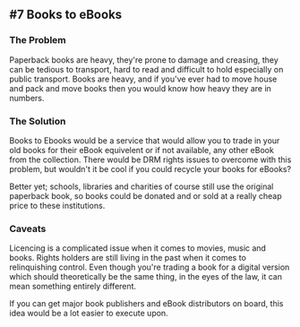 ## #7 Books to eBooks

### The Problem

Paperback books are heavy, they're prone to damage and creasing, they can be tedious to transport, hard to read and difficult to hold especially on public transport. Books are heavy, and if you've ever had to move house and pack and move books then you would know how heavy they are in numbers.

### The Solution

Books to Ebooks would be a service that would allow you to trade in your old books for their eBook equivelent or if not available, any other eBook from the collection. There would be DRM rights issues to overcome with this problem, but wouldn't it be cool if you could recycle your books for eBooks?

Better yet; schools, libraries and charities of course still use the original paperback book, so books could be donated and or sold at a really cheap price to these institutions.

### Caveats

Licencing is a complicated issue when it comes to movies, music and books. Rights holders are still living in the past when it comes to relinquishing control. Even though you're trading a book for a digital version which should theoretically be the same thing, in the eyes of the law, it can mean something entirely different.

If you can get major book publishers and eBook distributors on board, this idea would be a lot easier to execute upon.
